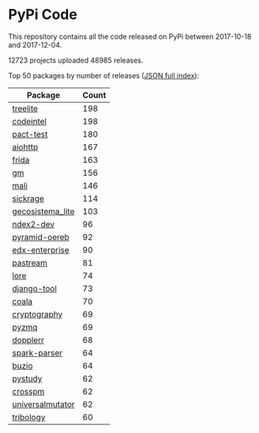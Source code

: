 # PyPi Code

This repository contains all the code released on PyPi between 2017-10-18 and 2017-12-04.

12723 projects uploaded 48985 releases. 

Top 50 packages by number of releases ([JSON full index](./index.json)):

| Package   | Count |
|-----------|-------|
| [treelite](https://github.com/pypi-data/pypi-code-21/tree/import/treelite) | 198 |
| [codeintel](https://github.com/pypi-data/pypi-code-21/tree/import/codeintel) | 198 |
| [pact-test](https://github.com/pypi-data/pypi-code-21/tree/import/pact-test) | 180 |
| [aiohttp](https://github.com/pypi-data/pypi-code-21/tree/import/aiohttp) | 167 |
| [frida](https://github.com/pypi-data/pypi-code-21/tree/import/frida) | 163 |
| [gm](https://github.com/pypi-data/pypi-code-21/tree/import/gm) | 156 |
| [mali](https://github.com/pypi-data/pypi-code-21/tree/import/mali) | 146 |
| [sickrage](https://github.com/pypi-data/pypi-code-21/tree/import/sickrage) | 114 |
| [gecosistema_lite](https://github.com/pypi-data/pypi-code-21/tree/import/gecosistema_lite) | 103 |
| [ndex2-dev](https://github.com/pypi-data/pypi-code-21/tree/import/ndex2-dev) | 96 |
| [pyramid-oereb](https://github.com/pypi-data/pypi-code-21/tree/import/pyramid-oereb) | 92 |
| [edx-enterprise](https://github.com/pypi-data/pypi-code-21/tree/import/edx-enterprise) | 90 |
| [pastream](https://github.com/pypi-data/pypi-code-21/tree/import/pastream) | 81 |
| [lore](https://github.com/pypi-data/pypi-code-21/tree/import/lore) | 74 |
| [django-tool](https://github.com/pypi-data/pypi-code-21/tree/import/django-tool) | 73 |
| [coala](https://github.com/pypi-data/pypi-code-21/tree/import/coala) | 70 |
| [cryptography](https://github.com/pypi-data/pypi-code-21/tree/import/cryptography) | 69 |
| [pyzmq](https://github.com/pypi-data/pypi-code-21/tree/import/pyzmq) | 69 |
| [dopplerr](https://github.com/pypi-data/pypi-code-21/tree/import/dopplerr) | 68 |
| [spark-parser](https://github.com/pypi-data/pypi-code-21/tree/import/spark-parser) | 64 |
| [buzio](https://github.com/pypi-data/pypi-code-21/tree/import/buzio) | 64 |
| [pystudy](https://github.com/pypi-data/pypi-code-21/tree/import/pystudy) | 62 |
| [crosspm](https://github.com/pypi-data/pypi-code-21/tree/import/crosspm) | 62 |
| [universalmutator](https://github.com/pypi-data/pypi-code-21/tree/import/universalmutator) | 62 |
| [tribology](https://github.com/pypi-data/pypi-code-21/tree/import/tribology) | 60 |
